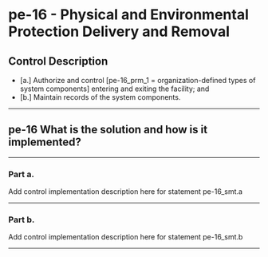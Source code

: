 # pe-16 - Physical and Environmental Protection Delivery and Removal

## Control Description

- \[a.\] Authorize and control \[pe-16_prm_1 = organization-defined types of system components\] entering and exiting the facility; and
- \[b.\] Maintain records of the system components.

______________________________________________________________________

## pe-16 What is the solution and how is it implemented?

______________________________________________________________________

### Part a.

Add control implementation description here for statement pe-16_smt.a

______________________________________________________________________

### Part b.

Add control implementation description here for statement pe-16_smt.b

______________________________________________________________________
